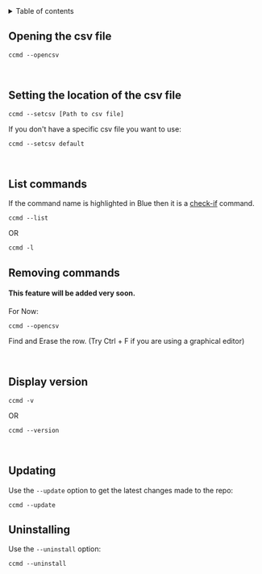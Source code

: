 <details>
    <summary>Table of contents</summary>
    <ol>
        <li><a href="#opening-the-csv-file">Opening the csv file</a></li>
        <li><a href="#list-commands">List commands</a></li>
        <li><a href="#remoing-commands">Removing commands</a></li>
        <li><a href="#display-version">Display version</a></li>
        <li><a href="#updating">Updating</a></li>
        <li><a href="#uninstalling">Uninstalling</a></li>
    </ol>
</details>

## Opening the csv file

```
ccmd --opencsv
```

<br>

## Setting the location of the csv file

```
ccmd --setcsv [Path to csv file]
```

If you don't have a specific csv file you want to use:

```
ccmd --setcsv default
```

<br>

## List commands

If the command name is highlighted in Blue then it is a [check-if](https://github.com/ssmv01/ccmd#check-if-commands) command.

```
ccmd --list
```

OR

```
ccmd -l
```

## Removing commands

#### This feature will be added very soon.

For Now:

```
ccmd --opencsv
```

Find and Erase the row. (Try Ctrl + F if you are using a graphical editor)

<br>

## Display version

```
ccmd -v
```

OR

```
ccmd --version
```

<br>

## Updating

Use the `--update` option to get the latest changes made to the repo:

```
ccmd --update
```

## Uninstalling

Use the `--uninstall` option:

```
ccmd --uninstall
```
